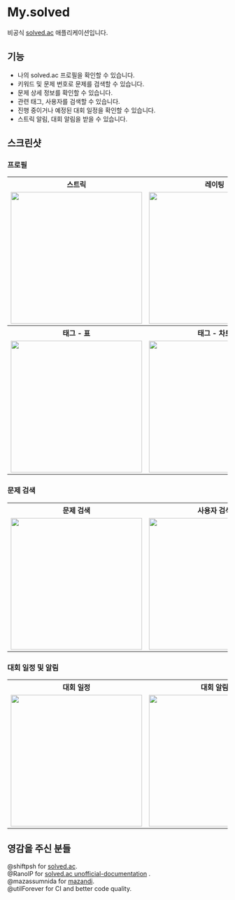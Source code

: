 # My.solved

비공식 [solved.ac](https://solved.ac/) 애플리케이션입니다.
    
## 기능

* 나의 solved.ac 프로필을 확인할 수 있습니다.
* 키워드 및 문제 번호로 문제를 검색할 수 있습니다.
* 문제 상세 정보를 확인할 수 있습니다.
* 관련 태그, 사용자를 검색할 수 있습니다.
* 진행 중이거나 예정된 대회 일정을 확인할 수 있습니다.
* 스트릭 알림, 대회 알림을 받을 수 있습니다.
    
    
## 스크린샷

### 프로필

<table>
<th> 스트릭 </th>
<th> 레이팅 </th>
<th> 설정 </th>
  <tr>
    <td><img src="https://user-images.githubusercontent.com/52066828/224313409-abec652c-1055-4b68-aa60-51f88e7116c3.png" width="300"></td>
    <td><img src="https://user-images.githubusercontent.com/52066828/224313469-6f3fcfef-f078-4996-abf9-4a3c862a87e4.png" width="300"></td>
    <td><img src="https://user-images.githubusercontent.com/52066828/227566627-c2d1507e-5649-4bdd-8b2e-b9e24001014d.png" width="300">
</td>
  </tr>
<th> 태그 - 표 </th>
<th> 태그 - 차트 </th>
<th> 뱃지 </th>
  <tr>
    <td><img src="https://user-images.githubusercontent.com/52066828/224313530-e28e54ca-26e3-4264-8496-842f261259e2.png" width="300"></td>
    <td><img src="https://user-images.githubusercontent.com/52066828/224313584-7727012a-ea1e-4cba-95e4-06ea3e10122e.png" width="300"></td>
    <td><img src="https://user-images.githubusercontent.com/52066828/224313682-920763da-598d-4546-abca-82e0f65bcd73.png" width="300"></td>
  </tr>
</table>

### 문제 검색

<table>
<th> 문제 검색 </th>
<th> 사용자 검색 </th>
<th> 태그 검색 </th>
  <tr>
    <td><img src="https://user-images.githubusercontent.com/52066828/224314039-a8a9104e-a9cd-4937-b410-0e6f44087253.png" width="300"></td>
    <td><img src="https://user-images.githubusercontent.com/52066828/224314077-76c08a6d-7185-4280-8c1f-6d11302a0e96.png" width="300"></td>
    <td><img src="https://user-images.githubusercontent.com/52066828/220982949-dbdc2d5c-94cf-450e-a996-e679670b8b07.png" width="300"></td>
  </tr>
</table>

### 대회 일정 및 알림

<table>
<th> 대회 일정 </th>
<th> 대회 알림 </th>
<th> 스트릭 알림 </th>
<tr>
<td>
<img src="https://user-images.githubusercontent.com/52066828/227566477-93c12788-4879-4e94-8c78-72aba287f312.png" width="300">
</td>
<td>
<img src="https://user-images.githubusercontent.com/52066828/227567459-1ef4ce50-f87a-4809-a552-aed1588f38ff.png" width="300">
</td>
<td>
  <img src="https://user-images.githubusercontent.com/52066828/227570592-b1db185a-6f92-4a8a-931d-df4043f8dd2b.png" width="300">
  </td>

  </tr>
</table>
    
## 영감을 주신 분들

@shiftpsh for [solved.ac](https://solved.ac/).    
@RanolP
for [solved.ac unofficial-documentation](https://solvedac.github.io/unofficial-documentation/#/)
.    
@mazassumnida for [mazandi](https://github.com/mazassumnida/mazandi).    
@utilForever for CI and better code quality.
